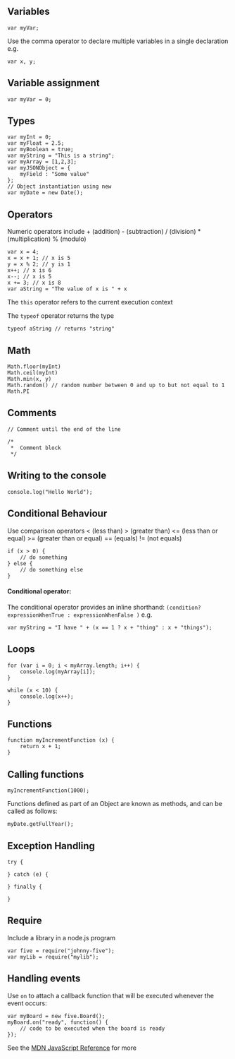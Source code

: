 
## Variables

    var myVar;
Use the comma operator to declare multiple variables in a single declaration e.g.

    var x, y;

## Variable assignment

    var myVar = 0;

## Types

    var myInt = 0;
    var myFloat = 2.5;
    var myBoolean = true;
    var myString = "This is a string";
    var myArray = [1,2,3];
    var myJSONObject = {
    	myField : "Some value"
    };
    // Object instantiation using new
    var myDate = new Date();

## Operators

Numeric operators include + (addition) - (subtraction) / (division) * (multiplication) % (modulo)

    var x = 4;
    x = x + 1; // x is 5
    y = x % 2; // y is 1
    x++; // x is 6
    x--; // x is 5
    x += 3; // x is 8
    var aString = "The value of x is " + x

The `this` operator refers to the current execution context

The `typeof` operator returns the type
    
    typeof aString // returns "string"

## Math

    Math.floor(myInt)
    Math.ceil(myInt)
    Math.min(x, y)
    Math.random() // random number between 0 and up to but not equal to 1
    Math.PI

## Comments

    // Comment until the end of the line

    /* 
     *  Comment block
     */

## Writing to the console

    console.log("Hello World");

## Conditional Behaviour

Use comparison operators < (less than) > (greater than) <= (less than or equal) >= (greater than or equal) == (equals) != (not equals) 

    if (x > 0) {
	    // do something
    } else {
	    // do something else
    }

#### Conditional operator:

The conditional operator provides an inline shorthand: `(condition? expressionWhenTrue : expressionWhenFalse )` e.g.

    var myString = "I have " + (x == 1 ? x + "thing" : x + "things");


## Loops

    for (var i = 0; i < myArray.length; i++) {
    	console.log(myArray[i]);
    }

    while (x < 10) {
    	console.log(x++);
    }

## Functions

    function myIncrementFunction (x) {
    	return x + 1;
    }

## Calling functions

    myIncrementFunction(1000);

Functions defined as part of an Object are known as methods, and can be called as follows:
   
    myDate.getFullYear();

## Exception Handling

    try {

    } catch (e) {

    } finally {

    }

## Require

Include a library in a node.js program

    var five = require("johnny-five");
    var myLib = require("mylib");

## Handling events

Use `on` to attach a callback function that will be executed whenever the event occurs:

    var myBoard = new five.Board();
    myBoard.on("ready", function() {
    	// code to be executed when the board is ready
    });

See the [MDN JavaScript Reference](https://developer.mozilla.org/en-US/docs/Web/JavaScript/Reference) for more